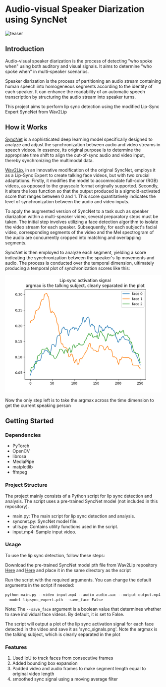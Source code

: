 # Audio-visual Speaker Diarization using SyncNet

![teaser](https://github.com/wangyz1999/syncnet-speaker-diarization/blob/main/imgs/teaser.gif)

## Introduction
Audio-visual speaker diarization is the process of detecting "who spoke when" using both auditory and visual signals. It aims to determine "who spoke when" in multi-speaker scenarios.

Speaker diarization is the process of partitioning an audio stream containing human speech into homogeneous segments according to the identity of each speaker. It can enhance the readability of an automatic speech transcription by structuring the audio stream into speaker turns.

This project aims to perform lip sync detection using the modified Lip-Sync Expert SyncNet from Wav2Lip

## How it Works

[SyncNet](https://arxiv.org/abs/2203.14639) is a sophisticated deep learning model specifically designed to analyze and adjust the synchronization between audio and video streams in speech videos. In essence, its original purpose is to determine the appropriate time shift to align the out-of-sync audio and video input, thereby synchronizing the multimodal data.

[Wav2Lip](https://github.com/Rudrabha/Wav2Lip), in an innovative modification of the original SyncNet, employs it as a Lip-Sync Expert to create talking face videos, but with two crucial adaptations. Firstly, it modifies the model to accommodate full-color (RGB) videos, as opposed to the grayscale format originally supported. Secondly, it alters the loss function so that the output produced is a sigmoid-activated score that ranges between 0 and 1. This score quantitatively indicates the level of synchronization between the audio and video inputs.

To apply the augmented version of SyncNet to a task such as speaker diarization within a multi-speaker video, several preparatory steps must be taken. The initial step involves utilizing a face detection algorithm to isolate the video stream for each speaker. Subsequently, for each subject's facial video, corresponding segments of the video and the Mel spectrogram of the audio are concurrently cropped into matching and overlapping segments.

SyncNet is then employed to analyze each segment, yielding a score indicating the synchronization between the speaker's lip movements and audio. The process is conducted over the temporal dimension, ultimately producing a temporal plot of synchronization scores like this:

![sync plot](https://github.com/wangyz1999/syncnet-speaker-diarization/blob/main/imgs/sync_signals.png)

Now the only step left is to take the argmax across the time dimension to get the current speaking person


## Getting Started

### Dependencies
- PyTorch
- OpenCV
- librosa
- MediaPipe
- matplotlib
- ffmpeg

### Project Structure
The project mainly consists of a Python script for lip sync detection and analysis. The script uses a pre-trained SyncNet model (not included in this repository).

- main.py: The main script for lip sync detection and analysis.
- syncnet.py: SyncNet model file.
- utils.py: Contains utility functions used in the script.
- input.mp4: Sample input video.


### Usage
To use the lip sync detection, follow these steps:

Download the pre-trained SyncNet model pth file from Wav2Lip repository [Here](https://github.com/Rudrabha/Wav2Lip) and [Here](https://iiitaphyd-my.sharepoint.com/personal/radrabha_m_research_iiit_ac_in/_layouts/15/onedrive.aspx?id=%2Fpersonal%2Fradrabha%5Fm%5Fresearch%5Fiiit%5Fac%5Fin%2FDocuments%2FWav2Lip%5FModels%2Flipsync%5Fexpert%2Epth&parent=%2Fpersonal%2Fradrabha%5Fm%5Fresearch%5Fiiit%5Fac%5Fin%2FDocuments%2FWav2Lip%5FModels&ga=1)
and place it in the same directory as the script


Run the script with the required arguments. You can change the default arguments in the script if needed:
```
python main.py --video input.mp4 --audio audio.aac --output output.mp4 --model lipsync_expert.pth --save_face False
```
Note: The `--save_face` argument is a boolean value that determines whether to save individual face videos. By default, it is set to False.

The script will output a plot of the lip sync activation signal for each face detected in the video and save it as 'sync_signals.png'. Note the argmax is the talking subject, which is clearly separated in the plot

### Features

1. Used IoU to track faces from consecutive frames
2. Added bounding box expansion
3. Padded video and audio frames to make segment length equal to original video length
4. smoothed sync signal using a moving average filter

